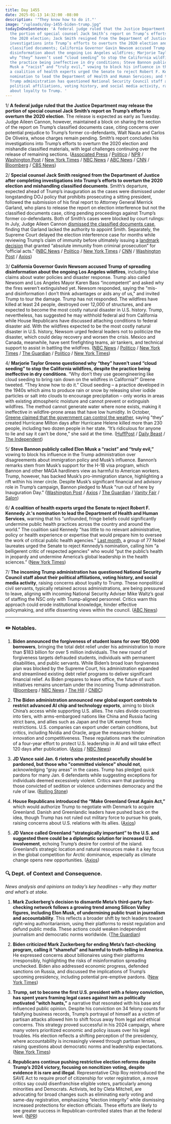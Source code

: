 ```yaml
---
title: Day 1455
date: 2025-01-13 14:32:00 -08:00
description: '"They know how to do it."'
image: "/uploads/day-1455-biden-trump.jpg"
todayInOneSentence: 'A federal judge ruled that the Justice Department may release
  the portion of special counsel Jack Smith’s report on Trump’s efforts to overturn
  the 2020 election; Jack Smith resigned from the Department of Justice after completing
  investigations into Trump’s efforts to overturn the 2020 election and mishandling
  classified documents; California Governor Gavin Newsom accused Trump of spreading
  disinformation about the ongoing Los Angeles wildfires; Marjorie Taylor Greene questioned
  why “they” haven’t used “cloud seeding” to stop the California wildfires, despite
  the practice being ineffective in dry conditions; Steve Bannon publicly called Elon
  Musk a “racist” and “truly evil,” vowing to block his influence in the Trump administration;
  a coalition of health experts urged the Senate to reject Robert F. Kennedy Jr.''s
  nomination to lead the Department of Health and Human Services; and the incoming
  Trump administration has questioned National Security Council staff about their
  political affiliations, voting history, and social media activity, raising concerns
  about loyalty to Trump. '
---
```


1/ **A federal judge ruled that the Justice Department may release the portion of special counsel Jack Smith’s report on Trump’s efforts to overturn the 2020 election**. The release is expected as early as Tuesday. Judge Aileen Cannon, however, maintained a block on sharing the section of the report on Trump’s classified documents case, citing concerns over potential prejudice to Trump’s former co-defendants, Walt Nauta and Carlos De Oliveira, whose charges remain pending. Smith’s report concludes his investigations into Trump’s efforts to overturn the 2020 election and mishandle classified materials, with legal challenges continuing over the release of remaining sections. ([Associated Press](https://apnews.com/article/trump-special-counsel-aileen-cannon-d7be86dad89227f12a6f5aac3433b202) / [Politico](https://www.politico.com/news/2025/01/13/jack-smith-report-release-2020-election-00197871) / [NPR](https://www.npr.org/2025/01/13/nx-s1-5258382/special-counsel-report-aileen-cannon-jack-smith) / [Washington Post](https://www.washingtonpost.com/national-security/2025/01/13/jack-smith-report-trump-cannon-garland-jan-6/) / [New York Times](https://www.nytimes.com/2025/01/13/us/politics/trump-jan-6-report-aileen-cannon-jack-smith.html) / [NBC News](https://www.nbcnews.com/politics/justice-department/judge-allow-release-jack-smiths-report-trump-election-interference-cas-rcna186829) / [ABC News](https://abcnews.go.com/US/trumps-former-defendants-continue-push-block-release-jack/story?id=117620958) / [CNN](https://www.cnn.com/2025/01/13/politics/special-counsel-trump-january-6-report-judge-cannon/index.html) / [Bloomberg](https://www.bloomberg.com/news/articles/2025-01-13/judge-clears-release-of-trump-special-counsel-report-on-election) / [CBS News](https://www.cbsnews.com/news/jack-smith-trump-report-special-counsel-2020-election/))

2/ **Special counsel Jack Smith resigned from the Department of Justice after completing investigations into Trump’s efforts to overturn the 2020 election and mishandling classified documents**. Smith’s departure, expected ahead of Trump’s inauguration as the cases were dismissed under longstanding DOJ policy that prohibits prosecuting a sitting president, followed the submission of his final report to Attorney General Merrick Garland, who plans to release the report on election interference but not the classified documents case, citing pending proceedings against Trump’s former co-defendants. Both of Smith’s cases were blocked by court rulings: In July, Judge Aileen Cannon [dismissed the classified documents case](https://whatthefuckjusthappenedtoday.com/2024/07/15/day-1273/#2-judge-aileen-cannon-dismissed-spec), finding that Garland lacked the authority to appoint Smith. Separately, the Supreme Court delayed the election interference case for months while reviewing Trump’s claim of immunity before ultimately issuing a [landmark decision](https://whatthefuckjusthappenedtoday.com/2024/07/01/day-1259/#1-the-supreme-court-ruled-6-3-that-t) that granted  “absolute immunity from criminal prosecution” for “official acts." ([NBC News](https://www.nbcnews.com/politics/justice-department/special-counsel-jack-smith-resigns-trump-rcna187280) / [Politico](https://www.politico.com/news/2025/01/11/jack-smith-resigns-justice-department-trump-criminal-investigation-00197694) / [New York Times](https://www.nytimes.com/2025/01/11/us/politics/jack-smith-special-counsel-resigns.html) / [CNN](https://www.cnn.com/2025/01/11/politics/jack-smith-resigns-special-counsel-doj/index.html) / [Washington Post](https://www.washingtonpost.com/national-security/2025/01/11/jack-smith-trump-special-counsel-resigns/) / [Axios](https://www.axios.com/2025/01/11/special-counsel-jack-smith-resign-trump))

3/ **California Governor Gavin Newsom accused Trump of spreading disinformation about the ongoing Los Angeles wildfires**, including false claims about water policies and disaster response. Trump also called Newsom and Los Angeles Mayor Karen Bass “incompetent” and asked why the fires weren’t extinguished yet. Newsom responded, saying the "mis- and disinformation I don’t think advantages or aids any of us," and invited Trump to tour the damage. Trump has not responded. The wildfires have killed at least 24 people, destroyed over 12,000 of structures, and are expected to become the most costly natural disaster in U.S. history. Trump, nevertheless, has suggested he may withhold federal aid from California while House Republicans have discussed attaching conditions to federal disaster aid. With the wildfires expected to be the most costly natural disaster in U.S. history, Newsom urged federal leaders not to politicize the disaster, which could delay recovery and worsen the crisis. Mexico and Canada, meanwhile, have sent firefighting teams, air tankers, and technical support to assist in battling the wildfires. ([NBC News](https://www.nbcnews.com/politics/donald-trump/newsom-slams-trump-disinformation-california-wildfires-rcna187301) / [Politico](https://www.politico.com/news/2025/01/12/newsom-wildfires-worst-natural-disaster-california-00197715) / [New York Times](https://www.nytimes.com/2025/01/12/us/trump-los-angeles-fire-newsom-bass.html) / [The Guardian](https://www.theguardian.com/us-news/2025/jan/11/warren-davidson-republican-disaster-relief-california-wildfires) / [Politico](https://www.politico.com/news/2025/01/13/house-republicans-trump-wildfire-aid-00197766) / [New York Times](https://www.nytimes.com/2025/01/11/us/mexico-canada-firefighters-california.html))

4/ **Marjorie Taylor Greene questioned why “they” haven’t used “cloud seeding” to stop the California wildfires, despite the practice being ineffective in dry conditions**. “Why don’t they use geoengineering like cloud seeding to bring rain down on the wildfires in California?” Greene tweeted. “They know how to do it.” Cloud seeding – a practice developed in the 1940s which aims to produce rain or snow by releasing silver iodide particles or salt into clouds to encourage precipitation – only works in areas with existing atmospheric moisture and cannot prevent or extinguish wildfires. The method cannot generate water where none exists, making it ineffective in wildfire-prone areas that have low humidity. In October, [Greene claimed that the government can control the weather](https://whatthefuckjusthappenedtoday.com/2024/10/09/day-1359/#1-with-landfall-by-milton-a-major-ca), saying "they" created Hurricane Milton days after Hurricane Helene killed more than 230 people, including two dozen people in her state. “It’s ridiculous for anyone to lie and say it can’t be done,” she said at the time. ([HuffPost](https://www.huffpost.com/entry/marjorie-taylor-greene-cloud-seeding-california-wildfires_n_67851b40e4b0a67d61a3f70a) / [Daily Beast](https://www.thedailybeast.com/marjorie-taylor-greene-launches-unhinged-call-for-officials-to-manipulate-the-weather-to-stop-la-wildfires/) / [The Independent](https://www.the-independent.com/news/world/americas/us-politics/marjorie-taylor-greene-cloud-seeding-california-wildfires-b2678724.html))

5/ **Steve Bannon publicly called Elon Musk a “racist” and “truly evil,”** vowing to block his influence in the Trump administration over disagreements about immigration policy and Musk’s influence. Bannon’s remarks stem from Musk’s support for the H-1B visa program, which Bannon and other MAGA hardliners view as harmful to American workers. Trump, however, has backed Musk’s pro-immigration stance, highlighting a rift within his inner circle. Despite Musk’s significant financial and advisory role in Trump’s campaign, Bannon pledged to Musk "run out of here by Inauguration Day." ([Washington Post](https://www.washingtonpost.com/politics/2025/01/12/bannon-musk-trump-maga/) / [Axios](https://www.axios.com/2025/01/13/steve-bannon-elon-musk-trump-maga) / [The Guardian](https://www.theguardian.com/us-news/2025/jan/12/steve-bannon-calls-elon-musk-racist) / [Vanity Fair](https://www.vanityfair.com/news/story/steve-bannon-vows-to-oust-elon-musk-from-donald-trump-inner-circle) / [Salon](https://www.salon.com/2025/01/12/a-truly-evil-guy-bannon-bashes-musk-as-maga-infighting-continues/))

6/ **A coalition of health experts urged the Senate to reject Robert F. Kennedy Jr.'s nomination to lead the Department of Health and Human Services**, warning that his “unfounded, fringe beliefs could significantly undermine public health practices across the country and around the world.” The coalition said Kennedy "has little to no relevant administrative, policy or health experience or expertise that would prepare him to oversee the work of critical public health agencies.” [Last month](https://whatthefuckjusthappenedtoday.com/2024/12/10/day-1421/#3-a-group-of-77-nobel-laureates-urge), a group of 77 Nobel laureates urged the Senate to reject Kennedy’s nomination, calling him “a belligerent critic of respected agencies" who would “put the public’s health in jeopardy and undermine America’s global leadership in the health sciences.” ([New York Times](https://www.nytimes.com/2025/01/13/us/politics/robert-f-kennedy-jr-public-health-secretary.html))

7/ **The incoming Trump administration has questioned National Security Council staff about their political affiliations, voting history, and social media activity**, raising concerns about loyalty to Trump. These nonpolitical civil servants, typically retained across administrations, are being pressured to leave, aligning with incoming National Security Adviser Mike Waltz’s goal of staffing the NSC only with Trump-aligned personnel. Critics warn this approach could erode institutional knowledge, hinder effective policymaking, and stifle dissenting views within the council. ([ABC News](https://abcnews.go.com/Politics/wireStory/incoming-trump-team-questioning-civil-servants-national-security-117615702))

---

### ✏️ Notables.

1. **Biden announced the forgiveness of student loans for over 150,000 borrowers**, bringing the total debt relief under his administration to more than $183 billion for over 5 million individuals. The new round of forgiveness targets defrauded students, individuals with permanent disabilities, and public servants. While Biden’s broad loan forgiveness plan was blocked by the Supreme Court, his administration expanded and streamlined existing debt relief programs to deliver significant financial relief. As Biden prepares to leave office, the future of such initiatives remains uncertain under the incoming Trump administration. ([Bloomberg](https://www.bloomberg.com/news/articles/2025-01-13/student-loan-borrowers-aided-by-biden-debt-relief-tops-5-million) / [NBC News](https://www.nbcnews.com/politics/joe-biden/biden-cancels-student-loan-another-150000-borrowers-rcna187453) / [The Hill](https://thehill.com/homenews/education/5082368-biden-student-loan-forgiveness-student-debt-relief/) / [CNBC](https://www.cnbc.com/2025/01/13/biden-student-loan-debt-forgiven.html))

2. **The Biden administration announced new global export controls to restrict advanced AI chip and technology exports**, aiming to block China’s access while supporting U.S. allies. The rules divide countries into tiers, with arms-embargoed nations like China and Russia facing strict bans, and allies such as Japan and the UK exempt from restrictions. U.S. companies can export under certain conditions, but critics, including Nvidia and Oracle, argue the measures hinder innovation and competitiveness. These regulations mark the culmination of a four-year effort to protect U.S. leadership in AI and will take effect 120 days after publication. ([Axios](https://www.axios.com/pro/tech-policy/2025/01/13/ai-chip-export-restrictions-nvidia-biden) / [NBC News](https://www.nbcnews.com/tech/tech-news/us-tightens-grip-ai-chip-flows-globe-rcna187366))

3. **JD Vance said Jan. 6 rioters who protested peacefully should be pardoned, but those who "committed violence" should not**, acknowledging “gray areas” in the cases. Trump has pledged quick pardons for many Jan. 6 defendants while suggesting exceptions for individuals deemed excessively violent. Critics warn that pardoning those convicted of sedition or violence undermines democracy and the rule of law. ([Rolling Stone](https://www.rollingstone.com/politics/politics-news/vance-jan-6-protesters-pardons-violence-1235232707/))

4. **House Republicans introduced the “Make Greenland Great Again Act,”** which would authorize Trump to negotiate with Denmark to acquire Greenland. Danish and Greenlandic leaders have pushed back on the idea, though Trump has not ruled out military force to pursue his goals, raising concerns about U.S. relations with its allies. ([Axios](https://www.axios.com/2025/01/13/trump-buy-greenland-house-republican-bill))

5. **JD Vance called Greenland “strategically important” to the U.S. and suggested there could be a diplomatic solution for increased U.S. involvement**, echoing Trump’s desire for control of the island. Greenland’s strategic location and natural resources make it a key focus in the global competition for Arctic dominance, especially as climate change opens new opportunities. ([Axios](https://www.axios.com/2025/01/12/jd-vance-trump-greenland-deal))


### 🔍 Dept. of Context and Consequence. 

*News analysis and opinions on today’s key headlines – why they matter and what’s at stake.*

1. **Mark Zuckerberg’s decision to dismantle Meta’s third-party fact-checking network follows a growing trend among Silicon Valley figures, including Elon Musk, of undermining public trust in journalism and accountability**. This reflects a broader shift by tech leaders toward right-wing authoritarianism, using their platforms to resist regulation and defund public media. These actions could weaken independent journalism and democratic norms worldwide. ([The Guardian](https://www.theguardian.com/commentisfree/2025/jan/11/trump-musk-zuckerberg-war-on-facts-truth-pushback-now))

2. **Biden criticized Mark Zuckerberg for ending Meta’s fact-checking program, calling it “shameful” and harmful to truth-telling in America**. He expressed concerns about billionaires using their platforms irresponsibly, highlighting the risks of misinformation spreading unchecked. Biden also addressed economic progress, defended sanctions on Russia, and discussed the implications of Trump’s upcoming presidency, including potential pre-emptive pardons. ([New York Times](https://www.nytimes.com/2025/01/10/us/politics/biden-meta-fact-checking.html))

3. **Trump, set to become the first U.S. president with a felony conviction, has spent years framing legal cases against him as politically motivated “witch hunts,”** a narrative that resonated with his base and influenced public opinion. Despite his conviction on 34 felony counts for falsifying business records, Trump’s portrayal of himself as a victim of partisan attacks allowed him to shift focus away from legal and ethical concerns. This strategy proved successful in his 2024 campaign, where many voters prioritized economic and policy issues over his legal troubles. His election reflects a shifting perception of the presidency, where accountability is increasingly viewed through partisan lenses, raising questions about democratic norms and leadership expectations. ([New York Times](https://www.nytimes.com/2025/01/10/us/politics/trump-felon-presidency.html))

4. **Republicans continue pushing restrictive election reforms despite Trump’s 2024 victory, focusing on noncitizen voting, despite evidence it is rare and illegal**. Representative Chip Roy reintroduced the SAVE Act to require proof of citizenship for voter registration, a move critics say could disenfranchise eligible voters, particularly among minorities and Democrats. Activists, led by Cleta Mitchell, are advocating for broad changes such as eliminating early voting and same-day registration, emphasizing “election integrity” while dismissing increased protections for election officials. These efforts are likely to see greater success in Republican-controlled states than at the federal level. ([NPR](https://www.npr.org/2025/01/13/nx-s1-5254181/election-integrity-policy-save-act-cleta-mitchell))